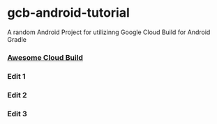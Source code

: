 # gcb-android-tutorial
A random Android Project for utilizinng Google Cloud Build for Android Gradle

### [Awesome Cloud Build](https://github.com/Timtech4u/awesome-cloudbuild)
### Edit 1
### Edit 2
### Edit 3
